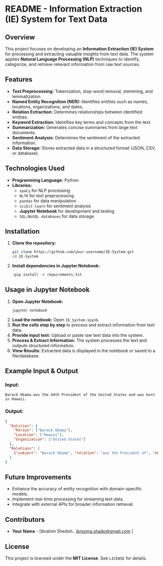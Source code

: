 # README - Information Extraction (IE) System for Text Data

## Overview
This project focuses on developing an **Information Extraction (IE) System** for processing and extracting valuable insights from text data. The system applies **Natural Language Processing (NLP)** techniques to identify, categorize, and retrieve relevant information from raw text sources. 

## Features
- **Text Preprocessing:** Tokenization, stop-word removal, stemming, and lemmatization.
- **Named Entity Recognition (NER):** Identifies entities such as names, locations, organizations, and dates.
- **Relation Extraction:** Determines relationships between identified entities.
- **Keyword Extraction:** Identifies key terms and concepts from the text.
- **Summarization:** Generates concise summaries from large text documents.
- **Sentiment Analysis:** Determines the sentiment of the extracted information.
- **Data Storage:** Stores extracted data in a structured format (JSON, CSV, or database).

## Technologies Used
- **Programming Language:** Python
- **Libraries:**
  - `spaCy` for NLP processing
  - `NLTK` for text preprocessing
  - `pandas` for data manipulation
  - `scikit-learn` for sentiment analysis
  - **Jupyter Notebook** for development and testing
  - `SQL/NoSQL databases` for data storage

## Installation
1. **Clone the repository:**
   ```bash
   git clone https://github.com/your-username/IE-System.git
   cd IE-System
   ```
2. **Install dependencies in Jupyter Notebook:**
   ```python
   !pip install -r requirements.txt
   ```

## Usage in Jupyter Notebook
1. **Open Jupyter Notebook:**
   ```bash
   jupyter notebook
   ```
2. **Load the notebook:** Open `IE_System.ipynb`.
3. **Run the cells step by step** to process and extract information from text data.
4. **Provide input text:** Upload or paste raw text data into the system.
5. **Process & Extract Information:** The system processes the text and outputs structured information.
6. **View Results:** Extracted data is displayed in the notebook or saved to a file/database.

## Example Input & Output
### Input:
```
Barack Obama was the 44th President of the United States and was born in Hawaii.
```
### Output:
```json
{
  "Entities": {
    "Person": ["Barack Obama"],
    "Location": ["Hawaii"],
    "Organization": ["United States"]
  },
  "Relations": [
    {"subject": "Barack Obama", "relation": "was the President of", "object": "United States"}
  ]
}
```

## Future Improvements
- Enhance the accuracy of entity recognition with domain-specific models.
- Implement real-time processing for streaming text data.
- Integrate with external APIs for broader information retrieval.

## Contributors
- **Your Name** - [Ibrahim Shedoh.. ibrezma.shado@gmail.com ]

## License
This project is licensed under the **MIT License**. See `LICENSE` for details.

